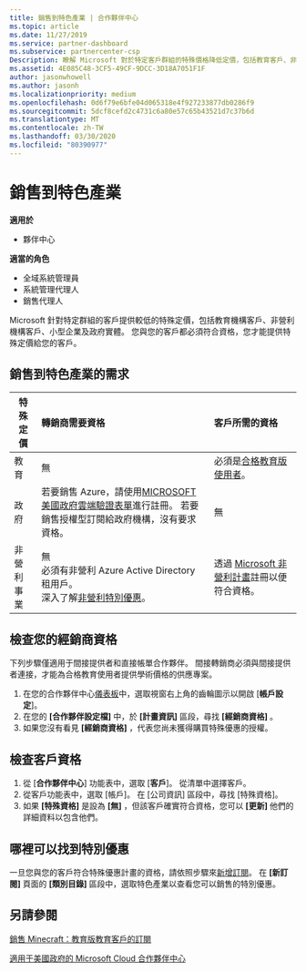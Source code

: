 ```yaml
---
title: 銷售到特色產業 | 合作夥伴中心
ms.topic: article
ms.date: 11/27/2019
ms.service: partner-dashboard
ms.subservice: partnercenter-csp
Description: 瞭解 Microsoft 對於特定客戶群組的特殊價格降低定價，包括教育客戶、非獲利客戶和政府使用者。
ms.assetid: 4E085C48-3CF5-49CF-9DCC-3D18A7051F1F
author: jasonwhowell
ms.author: jasonh
ms.localizationpriority: medium
ms.openlocfilehash: 0d6f79e6bfe04d065318e4f927233877db0286f9
ms.sourcegitcommit: 5dcf8cefd2c4731c6a80e57c65b43521d7c37b6d
ms.translationtype: MT
ms.contentlocale: zh-TW
ms.lasthandoff: 03/30/2020
ms.locfileid: "80390977"
---
```

# <a name="sell-to-specialized-industries"></a>銷售到特色產業

**適用於**

- 夥伴中心

**適當的角色**

- 全域系統管理員
- 系統管理代理人
- 銷售代理人

Microsoft 針對特定群組的客戶提供較低的特殊定價，包括教育機構客戶、非營利機構客戶、小型企業及政府實體。 您與您的客戶都必須符合資格，您才能提供特殊定價給您的客戶。 

## <a name="requirements-to-sell-to-specialized-industries"></a>銷售到特色產業的需求

|**特殊定價**   |**轉銷商需要資格**   |**客戶所需的資格**   |
|----------------------------|:---------------------------------|:------------------------------------------|
|教育   |無   | 必須是[合格教育版使用者](https://www.microsoftvolumelicensing.com/DocumentSearch.aspx?Mode=3&DocumentTypeId=7)。   |
|政府   |若要銷售 Azure，請使用[MICROSOFT 美國政府雲端驗證表單](https://azuregov.microsoft.com/csp)進行註冊。 若要銷售授權型訂閱給政府機構，沒有要求資格。|   無|
|非營利事業  |無<br>必須有非營利 Azure Active Directory 租用戶。<br>深入了解[非營利特別優惠](https://assetsprod.microsoft.com/mpn/nonprofit-skus-in-csp-faq.pdf)。   |透過 [Microsoft 非營利計畫](https://nonprofit.microsoft.com/#/register)註冊以便符合資格。   |


## <a name="check-your-reseller-qualifications"></a>檢查您的經銷商資格

下列步驟僅適用于間接提供者和直接帳單合作夥伴。 間接轉銷商必須與間接提供者連接，才能為合格教育使用者提供學術價格的供應專案。 

1.  在您的合作夥伴中心[儀表板](https://partner.microsoft.com/dashboard)中，選取視窗右上角的齒輪圖示以開啟 [**帳戶設定**]。
2.  在您的 **\[合作夥伴設定檔\]** 中，於 **\[計畫資訊\]** 區段，尋找 **\[經銷商資格\]** 。
3.  如果您沒有看見 **\[經銷商資格\]** ，代表您尚未獲得購買特殊優惠的授權。

## <a name="check-the-customer-qualifications"></a>檢查客戶資格

1.  從 [**合作夥伴中心**] 功能表中，選取 [**客戶**]。 從清單中選擇客戶。
2.  從客戶功能表中，選取 \[帳戶\]。 在 \[公司資訊\] 區段中，尋找 \[特殊資格\]。
3.  如果 **\[特殊資格\]** 是設為 **\[無\]** ，但該客戶確實符合資格，您可以 **\[更新\]** 他們的詳細資料以包含他們。

## <a name="where-to-find-special-offers"></a>哪裡可以找到特別優惠

一旦您與您的客戶符合特殊優惠計畫的資格，請依照步驟來[新增訂閱](create-a-new-subscription.md)。 在 **\[新訂閱]** 頁面的 **\[類別目錄\]** 區段中，選取特色產業以查看您可以銷售的特別優惠。

## <a name="see-also"></a>另請參閱

[銷售 Minecraft：教育版教育客戶的訂閱](minecraft-subscriptions.md)

[適用于美國政府的 Microsoft Cloud 合作夥伴中心](partner-center-for-microsoft-us-govt-cloud.md)


 

 

 



